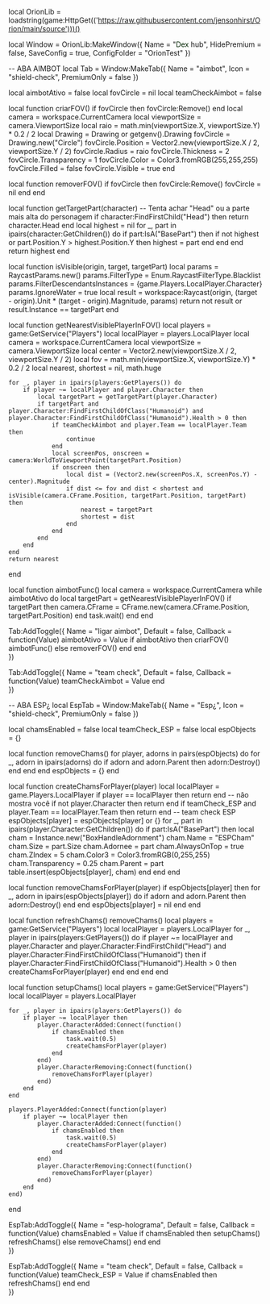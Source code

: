local OrionLib = loadstring(game:HttpGet(('https://raw.githubusercontent.com/jensonhirst/Orion/main/source')))()

local Window = OrionLib:MakeWindow({
	Name = "<font color='rgb(255,0,0)'>Dex</font> hub",
	HidePremium = false,
	SaveConfig = true,
	ConfigFolder = "OrionTest"
})

-- ABA AIMBOT
local Tab = Window:MakeTab({
	Name = "aimbot",
	Icon = "shield-check",
	PremiumOnly = false
})

local aimbotAtivo = false
local fovCircle = nil
local teamCheckAimbot = false

local function criarFOV()
	if fovCircle then fovCircle:Remove() end
	local camera = workspace.CurrentCamera
	local viewportSize = camera.ViewportSize
	local raio = math.min(viewportSize.X, viewportSize.Y) * 0.2 / 2
	local Drawing = Drawing or getgenv().Drawing
	fovCircle = Drawing.new("Circle")
	fovCircle.Position = Vector2.new(viewportSize.X / 2, viewportSize.Y / 2)
	fovCircle.Radius = raio
	fovCircle.Thickness = 2
	fovCircle.Transparency = 1
	fovCircle.Color = Color3.fromRGB(255,255,255)
	fovCircle.Filled = false
	fovCircle.Visible = true
end

local function removerFOV()
	if fovCircle then fovCircle:Remove() fovCircle = nil end
end

local function getTargetPart(character)
	-- Tenta achar "Head" ou a parte mais alta do personagem
	if character:FindFirstChild("Head") then
		return character.Head
	end
	local highest = nil
	for _, part in ipairs(character:GetChildren()) do
		if part:IsA("BasePart") then
			if not highest or part.Position.Y > highest.Position.Y then
				highest = part
			end
		end
	end
	return highest
end

local function isVisible(origin, target, targetPart)
	local params = RaycastParams.new()
	params.FilterType = Enum.RaycastFilterType.Blacklist
	params.FilterDescendantsInstances = {game.Players.LocalPlayer.Character}
	params.IgnoreWater = true
	local result = workspace:Raycast(origin, (target - origin).Unit * (target - origin).Magnitude, params)
	return not result or result.Instance == targetPart
end

local function getNearestVisiblePlayerInFOV()
	local players = game:GetService("Players")
	local localPlayer = players.LocalPlayer
	local camera = workspace.CurrentCamera
	local viewportSize = camera.ViewportSize
	local center = Vector2.new(viewportSize.X / 2, viewportSize.Y / 2)
	local fov = math.min(viewportSize.X, viewportSize.Y) * 0.2 / 2
	local nearest, shortest = nil, math.huge

	for _, player in ipairs(players:GetPlayers()) do
		if player ~= localPlayer and player.Character then
			local targetPart = getTargetPart(player.Character)
			if targetPart and player.Character:FindFirstChildOfClass("Humanoid") and player.Character:FindFirstChildOfClass("Humanoid").Health > 0 then
				if teamCheckAimbot and player.Team == localPlayer.Team then
					continue
				end
				local screenPos, onscreen = camera:WorldToViewportPoint(targetPart.Position)
				if onscreen then
					local dist = (Vector2.new(screenPos.X, screenPos.Y) - center).Magnitude
					if dist <= fov and dist < shortest and isVisible(camera.CFrame.Position, targetPart.Position, targetPart) then
						nearest = targetPart
						shortest = dist
					end
				end
			end
		end
	end
	return nearest
end

local function aimbotFunc()
	local camera = workspace.CurrentCamera
	while aimbotAtivo do
		local targetPart = getNearestVisiblePlayerInFOV()
		if targetPart then
			camera.CFrame = CFrame.new(camera.CFrame.Position, targetPart.Position)
		end
		task.wait()
	end
end

Tab:AddToggle({
	Name = "ligar aimbot",
	Default = false,
	Callback = function(Value)
		aimbotAtivo = Value
		if aimbotAtivo then
			criarFOV()
			aimbotFunc()
		else
			removerFOV()
		end
	end    
})

Tab:AddToggle({
	Name = "team check",
	Default = false,
	Callback = function(Value)
		teamCheckAimbot = Value
	end    
})

-- ABA ESP¿
local EspTab = Window:MakeTab({
	Name = "Esp¿",
	Icon = "shield-check",
	PremiumOnly = false
})

local chamsEnabled = false
local teamCheck_ESP = false
local espObjects = {}

local function removeChams()
	for player, adorns in pairs(espObjects) do
		for _, adorn in ipairs(adorns) do
			if adorn and adorn.Parent then adorn:Destroy() end
		end
	end
	espObjects = {}
end

local function createChamsForPlayer(player)
	local localPlayer = game.Players.LocalPlayer
	if player == localPlayer then return end -- não mostra você
	if not player.Character then return end
	if teamCheck_ESP and player.Team == localPlayer.Team then return end -- team check ESP
	espObjects[player] = espObjects[player] or {}
	for _, part in ipairs(player.Character:GetChildren()) do
		if part:IsA("BasePart") then
			local cham = Instance.new("BoxHandleAdornment")
			cham.Name = "ESPCham"
			cham.Size = part.Size
			cham.Adornee = part
			cham.AlwaysOnTop = true
			cham.ZIndex = 5
			cham.Color3 = Color3.fromRGB(0,255,255)
			cham.Transparency = 0.25
			cham.Parent = part
			table.insert(espObjects[player], cham)
		end
	end
end

local function removeChamsForPlayer(player)
	if espObjects[player] then
		for _, adorn in ipairs(espObjects[player]) do
			if adorn and adorn.Parent then adorn:Destroy() end
		end
		espObjects[player] = nil
	end
end

local function refreshChams()
	removeChams()
	local players = game:GetService("Players")
	local localPlayer = players.LocalPlayer
	for _, player in ipairs(players:GetPlayers()) do
		if player ~= localPlayer and player.Character and player.Character:FindFirstChild("Head") and player.Character:FindFirstChildOfClass("Humanoid") then
			if player.Character:FindFirstChildOfClass("Humanoid").Health > 0 then
				createChamsForPlayer(player)
			end
		end
	end
end

local function setupChams()
	local players = game:GetService("Players")
	local localPlayer = players.LocalPlayer

	for _, player in ipairs(players:GetPlayers()) do
		if player ~= localPlayer then
			player.CharacterAdded:Connect(function()
				if chamsEnabled then
					task.wait(0.5)
					createChamsForPlayer(player)
				end
			end)
			player.CharacterRemoving:Connect(function()
				removeChamsForPlayer(player)
			end)
		end
	end

	players.PlayerAdded:Connect(function(player)
		if player ~= localPlayer then
			player.CharacterAdded:Connect(function()
				if chamsEnabled then
					task.wait(0.5)
					createChamsForPlayer(player)
				end
			end)
			player.CharacterRemoving:Connect(function()
				removeChamsForPlayer(player)
			end)
		end
	end)
end

EspTab:AddToggle({
	Name = "esp-holograma",
	Default = false,
	Callback = function(Value)
		chamsEnabled = Value
		if chamsEnabled then
			setupChams()
			refreshChams()
		else
			removeChams()
		end
	end    
})

EspTab:AddToggle({
	Name = "team check",
	Default = false,
	Callback = function(Value)
		teamCheck_ESP = Value
		if chamsEnabled then
			refreshChams()
		end
	end    
})
